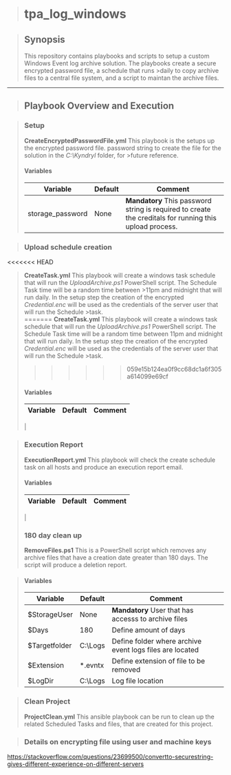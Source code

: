 ># tpa_log_windows
>

>## Synopsis
>This repository contains playbooks and scripts to setup a custom Windows Event log archive solution. The playbooks create a secure encrypted password file, a schedule that runs >daily to copy archive files to a central file system, and a script to maintan the archive files. 
---

>## Playbook Overview and Execution

>### Setup  
>**CreateEncryptedPasswordFile.yml** This playbook is the setups up the encrypted password file. password string to create the file for the solution in the *C:\Kyndryl* folder, for >future reference. 
>#### Variables
>| Variable | Default  | Comment |
>| --- | ---  | --- |
>| storage_password | None | **Mandatory** This password string is required to create the creditals for running this upload process.  

>### Upload schedule creation 
<<<<<<< HEAD
>**CreateTask.yml** This playbook will create a windows task schedule that will run the *UploadArchive.ps1* PowerShell script. The Schedule Task time will be a random time between >11pm and midnight that will run daily. In the setup step the creation of the encrypted *Credential.enc* will be used as the credentials of the server user that will run the Schedule >task.  
=======
>**CreateTask.yml** This playbook will create a windows task schedule that will run the *UploadArchive.ps1* PowerShell script. The Schedule Task time will be a random time between 11pm and midnight that will run daily. In the setup step the creation of the encrypted *Credential.enc* will be used as the credentials of the server user that will run the Schedule >task.  
>>>>>>> 059e15b124ea0f9cc68dc1a6f305a614099e69cf
>#### Variables
>| Variable | Default  | Comment |
>| --- | ---  | --- |
>|  

>### Execution Report
>**ExecutionReport.yml** This playbook will check the create schedule task on all hosts and produce an execution report email.
>#### Variables
>| Variable | Default  | Comment |
>| --- | ---  | --- |
>|  
>### 180 day clean up
>**RemoveFiles.ps1** This is a PowerShell script which removes any archive files that have a creation date greater than 180 days. The script will produce a deletion report.

>#### Variables
>| Variable | Default  | Comment |
>| --- | ---  | --- |
>| $StorageUser | None | **Mandatory**  User that has accesss to archive files |
>| $Days | 180 | Define amount of days |
>| $Targetfolder | C:\Logs | Define folder where archive event logs files are located 
>| $Extension | *.evntx | Define extension of file to be removed 
>| $LogDir | C:\Logs | Log file location   

>### Clean Project
>**ProjectClean.yml** This ansible playbook can be run to clean up the related Scheduled Tasks and files, that are created for this project.

>### Details on encrypting file using user and machine keys
https://stackoverflow.com/questions/23699500/convertto-securestring-gives-different-experience-on-different-servers
